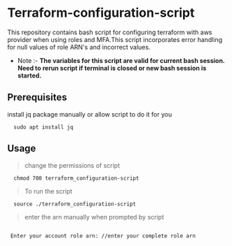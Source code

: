 # Terraform-configuration-script

This repository contains bash script for configuring terraform with aws provider when using roles and MFA.This script incorporates error handling for null values of role ARN's and incorrect values.
- Note  :- **The variables for this script are valid for current bash session. Need to rerun script if terminal is closed or new bash session is started.**

## Prerequisites
install jq package manually or allow script to do it for you


```shell
  sudo apt install jq
```
## Usage
> change the permissions of script
```shell
  chmod 700 terraform_configuration-script
```

> To run the script 
```shell
  source ./terraform_configuration-script
```


> enter the arn manually when prompted by script
```shell
 
 Enter your account role arn: //enter your complete role arn

```

